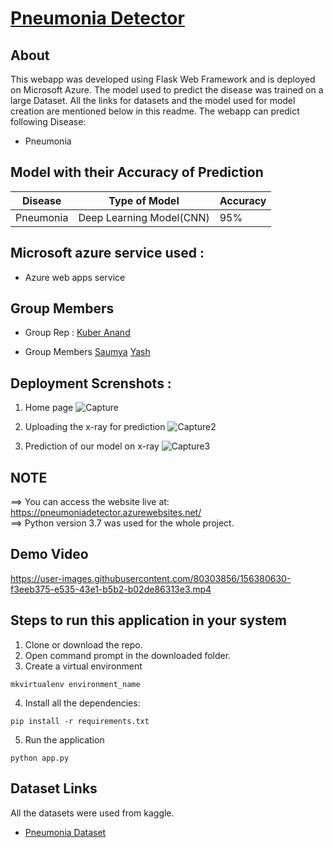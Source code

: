 # [Pneumonia Detector](https://pneumoniadetector.azurewebsites.net)

## About

This webapp was developed using Flask Web Framework and is deployed on Microsoft Azure. The model used to predict the disease was trained on a large Dataset. All the links for datasets and the model used for model creation are mentioned below in this readme. The webapp can predict following Disease:

- Pneumonia

## Model with their Accuracy of Prediction

| Disease        | Type of Model            | Accuracy |
| -------------- | ------------------------ | -------- |
| Pneumonia      | Deep Learning Model(CNN) | 95%      |


## Microsoft azure service used :

- Azure web apps service


## Group Members
- Group Rep : 
  [Kuber Anand](https://github.com/KuberAnand)
  
- Group Members
  [Saumya](https://github.com/Git-Hub-ac)
  [Yash](https://github.com/yashj0511)


## Deployment Screnshots :

1. Home page
![Capture](https://user-images.githubusercontent.com/80303856/155894623-24371b54-0a62-452f-8867-8efa11732394.PNG)

2. Uploading the x-ray for prediction
![Capture2](https://user-images.githubusercontent.com/80303856/155896486-427de6fa-755a-45e3-a58d-481e8ab6b996.PNG)

3. Prediction of our model on x-ray
![Capture3](https://user-images.githubusercontent.com/80303856/155896511-2ce59279-9694-472e-9e2e-91b1a9fc25ba.PNG)

## NOTE

==> You can access the website live at: https://pneumoniadetector.azurewebsites.net/ <br>
==> Python version 3.7 was used for the whole project.<br>

## Demo Video


https://user-images.githubusercontent.com/80303856/156380630-f3eeb375-e535-43e1-b5b2-b02de86313e3.mp4



## Steps to run this application in your system

1. Clone or download the repo.
2. Open command prompt in the downloaded folder.
3. Create a virtual environment

```
mkvirtualenv environment_name
```

4. Install all the dependencies:

```
pip install -r requirements.txt
```

5. Run the application

```
python app.py
```

## Dataset Links

All the datasets were used from kaggle.


- [Pneumonia Dataset](https://www.kaggle.com/paultimothymooney/chest-xray-pneumonia)
